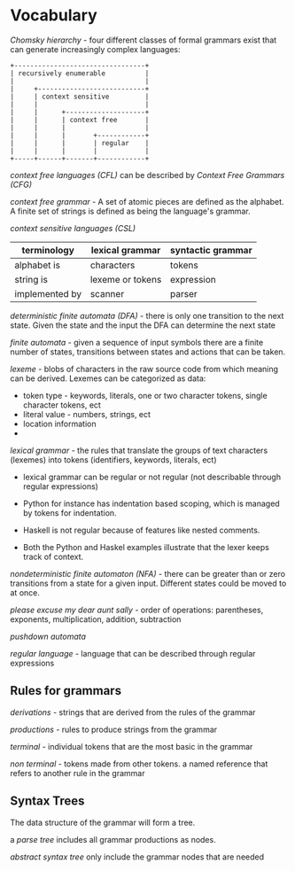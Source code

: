 # Vocabulary

_Chomsky hierarchy_ - four different classes of formal grammars exist that can generate increasingly complex languages:

```
+---------------------------------+
| recursively enumerable          |
|                                 |
|     +---------------------------+
|     | context sensitive         |
|     |                           |
|     |      +--------------------+
|     |      | context free       |
|     |      |                    |
|     |      |       +------------+
|     |      |       | regular    |
|     |      |       |            |
+-----+------+-------+------------+
```

_context free languages (CFL)_ can be described by _Context Free Grammars (CFG)_

_context free grammar_ - A set of atomic pieces are defined as the alphabet. A finite set of strings is defined as being the language's grammar.

_context sensitive languages (CSL)_

| terminology    | lexical grammar  | syntactic grammar |
| -------------- | ---------------- | ----------------- |
| alphabet is    | characters       | tokens            |
| string is      | lexeme or tokens | expression        |
| implemented by | scanner          | parser            |

_deterministic finite automata (DFA)_ - there is only one transition to the next state. Given the state and the input the DFA can determine the next state

_finite automata_ - given a sequence of input symbols there are a finite number of states, transitions between states and actions that can be taken.

_lexeme_ - blobs of characters in the raw source code from which meaning can be derived. Lexemes can be categorized as data:

- token type - keywords, literals, one or two character tokens, single character tokens, ect
- literal value - numbers, strings, ect
- location information
-

_lexical grammar_ - the rules that translate the groups of text characters (lexemes) into tokens (identifiers, keywords, literals, ect)

- lexical grammar can be regular or not regular (not describable through regular expressions)

- Python for instance has indentation based scoping, which is managed by tokens for indentation.

- Haskell is not regular because of features like nested comments.

- Both the Python and Haskel examples illustrate that the lexer keeps track of context.

_nondeterministic finite automaton (NFA)_ - there can be greater than or zero transitions from a state for a given input. Different states could be moved to at once.

_please excuse my dear aunt sally_ - order of operations: parentheses, exponents, multiplication, addition, subtraction

_pushdown automata_

_regular language_ - language that can be described through regular expressions

## Rules for grammars

_derivations_ - strings that are derived from the rules of the grammar

_productions_ - rules to produce strings from the grammar

_terminal_ - individual tokens that are the most basic in the grammar

_non terminal_ - tokens made from other tokens. a named reference that refers to another rule in the grammar

## Syntax Trees

The data structure of the grammar will form a tree.

a _parse tree_ includes all grammar productions as nodes.

_abstract syntax tree_ only include the grammar nodes that are needed
